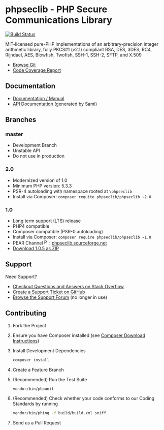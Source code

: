 # phpseclib - PHP Secure Communications Library

[![Build Status](https://travis-ci.org/phpseclib/phpseclib.svg?branch=1.0)](https://travis-ci.org/phpseclib/phpseclib)

MIT-licensed pure-PHP implementations of an arbitrary-precision integer
arithmetic library, fully PKCS#1 (v2.1) compliant RSA, DES, 3DES, RC4, Rijndael,
AES, Blowfish, Twofish, SSH-1, SSH-2, SFTP, and X.509

* [Browse Git](https://github.com/phpseclib/phpseclib)
* [Code Coverage Report](https://coverage.phpseclib.org/1.0/latest/)

## Documentation

* [Documentation / Manual](http://phpseclib.sourceforge.net/)
* [API Documentation](https://api.phpseclib.org/1.0/) (generated by Sami)

## Branches

### master

* Development Branch
* Unstable API
* Do not use in production

### 2.0

* Modernized version of 1.0
* Minimum PHP version: 5.3.3
* PSR-4 autoloading with namespace rooted at `\phpseclib`
* Install via Composer: `composer requite phpseclib/phpseclib ~2.0`

### 1.0

* Long term support (LTS) release
* PHP4 compatible
* Composer compatible (PSR-0 autoloading)
* Install via Composer: `composer require phpseclib/phpseclib ~1.0`
* PEAR Channel <img src="http://phpseclib.sourceforge.net/pear-icon.png" alt="PEAR Channel" width="16" height="16">: [phpseclib.sourceforge.net](http://phpseclib.sourceforge.net/pear.htm)
* [Download 1.0.5 as ZIP](http://sourceforge.net/projects/phpseclib/files/phpseclib1.0.5.zip/download)

## Support

Need Support?

* [Checkout Questions and Answers on Stack Overflow](http://stackoverflow.com/questions/tagged/phpseclib)
* [Create a Support Ticket on GitHub](https://github.com/phpseclib/phpseclib/issues/new)
* [Browse the Support Forum](http://www.frostjedi.com/phpbb/viewforum.php?f=46) (no longer in use)

## Contributing

1. Fork the Project

2. Ensure you have Composer installed (see [Composer Download Instructions](https://getcomposer.org/download/))

3. Install Development Dependencies

    ``` sh
    composer install
    ```

4. Create a Feature Branch

5. (Recommended) Run the Test Suite

    ``` sh
    vendor/bin/phpunit
    ```
6. (Recommended) Check whether your code conforms to our Coding Standards by running

    ``` sh
    vendor/bin/phing -f build/build.xml sniff
    ```

7. Send us a Pull Request
